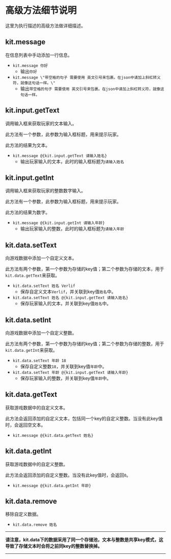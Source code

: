 # 高级方法细节说明

这里为执行描述的高级方法做详细描述。

## kit.message

在信息列表中手动添加一行信息。

- `kit.message 你好`
  - 输出`你好`
- `kit.message \"带空格的句子 需要使用 英文引号来包裹。在json中请加上斜杠转义符，就像这句话一样。\"`
  - 输出`带空格的句子 需要使用 英文引号来包裹。在json中请加上斜杠转义符，就像这句话一样。`

## kit.input.getText

调用输入框来获取玩家的文本输入。

此方法有一个参数，此参数为输入框标题，用来提示玩家。

此方法的结果为文本。

- `kit.message @{kit.input.getText 请输入姓名}`
  - 输出玩家输入的文本，此时的输入框标题为`请输入姓名`

## kit.input.getInt

调用输入框来获取玩家的整数数字输入。

此方法有一个参数，此参数为输入框标题，用来提示玩家。

此方法的结果为数字。

- `kit.message @{kit.input.getInt 请输入年龄}`
    - 输出玩家输入的整数，此时的输入框标题为`请输入年龄`

## kit.data.setText

向游戏数据中添加一个自定义文本。

此方法有两个参数，第一个参数为存储的key值；第二个参数为存储的文本，用于`kit.data.getText`来获取。

- `kit.data.setText 姓名 Verlif`
  - 保存自定义文本`Verlif`，并关联到key值`姓名`中。
- `kit.data.setText 姓名 @{kit.input.getText 请输入姓名}`
  - 保存玩家输入的文本，并关联到key值`姓名`中。

## kit.data.setInt

向游戏数据中添加一个自定义整数。

此方法有两个参数，第一个参数为存储的key值；第二个参数为存储的整数，用于`kit.data.getInt`来获取。

- `kit.data.setText 年龄 18`
    - 保存自定义整数`18`，并关联到key值`年龄`中。
- `kit.data.setText 年龄 @{kit.input.getText 请输入年龄}`
    - 保存玩家输入的整数，并关联到key值`年龄`中。

## kit.data.getText

获取游戏数据中的自定义文本。

此方法会返回添加的自定义文本，包括同一个key的自定义整数。当没有此key值时，会返回空文本。

- `kit.message @{kit.data.getText 姓名}`

## kit.data.getInt

获取游戏数据中的自定义整数。

此方法会返回添加的自定义整数。当没有此key值时，会返回`0`。

- `kit.message @{kit.data.getInt 年龄}`

## kit.data.remove

移除自定义数据。

- `kit.data.remove 姓名`

------

__请注意，kit.data下的数据采用了同一个存储池，文本与整数是共享key模式，这导致了存储文本时会将之前同key的整数替换掉。__

------

